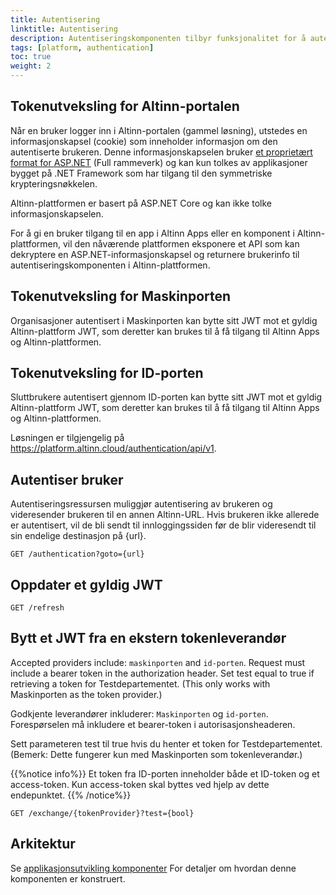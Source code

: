 ```yaml
---
title: Autentisering
linktitle: Autentisering
description: Autentiseringskomponenten tilbyr funksjonalitet for å autentisere brukere og systemer som får tilgang til Altinn Apps og Altinn-plattformen.
tags: [platform, authentication]
toc: true
weight: 2
---
```


## Tokenutveksling for Altinn-portalen

Når en bruker logger inn i Altinn-portalen (gammel løsning), utstedes en informasjonskapsel (cookie) som inneholder informasjon om den autentiserte brukeren. Denne informasjonskapselen bruker [et proprietært format for ASP.NET](https://support.microsoft.com/en-us/help/301240/how-to-implement-forms-based-authentication-in-your-asp-net-applicatio) (Full rammeverk)
og kan kun tolkes av applikasjoner bygget på .NET Framework som har tilgang til den symmetriske krypteringsnøkkelen.

Altinn-plattformen er basert på ASP.NET Core og kan ikke tolke informasjonskapselen.

For å gi en bruker tilgang til en app i Altinn Apps eller en komponent i Altinn-plattformen, vil den nåværende plattformen eksponere et API som kan dekryptere en ASP.NET-informasjonskapsel og returnere brukerinfo til autentiseringskomponenten i Altinn-plattformen.

## Tokenutveksling for Maskinporten

Organisasjoner autentisert i Maskinporten kan bytte sitt JWT mot et gyldig Altinn-plattform JWT, som deretter kan brukes til å få tilgang til Altinn Apps og Altinn-plattformen.

## Tokenutveksling for ID-porten

Sluttbrukere autentisert gjennom ID-porten kan bytte sitt JWT mot et gyldig Altinn-plattform JWT, som deretter kan brukes til å få tilgang til Altinn Apps og Altinn-plattformen.

Løsningen er tilgjengelig på https://platform.altinn.cloud/authentication/api/v1.

## Autentiser bruker

Autentiseringsressursen muliggjør autentisering av brukeren og videresender brukeren til en annen Altinn-URL. Hvis brukeren ikke allerede er autentisert, vil de bli sendt til innloggingssiden før de blir videresendt til sin endelige destinasjon på {url}.

```http
GET /authentication?goto={url}
```

## Oppdater et gyldig JWT

```http
GET /refresh
```

## Bytt et JWT fra en ekstern tokenleverandør

Accepted providers include: `maskinporten` and `id-porten`.
Request must include a bearer token in the authorization header.
Set test equal to true if retrieving a token for Testdepartementet.
(This only works with Maskinporten as the token provider.)

Godkjente leverandører inkluderer: `Maskinporten` og `id-porten`.
Forespørselen må inkludere et bearer-token i autorisasjonsheaderen.

Sett parameteren test til true hvis du henter et token for Testdepartementet.
(Bemerk: Dette fungerer kun med Maskinporten som tokenleverandør.)

{{%notice info%}}
Et token fra ID-porten inneholder både et ID-token og et access-token. Kun access-token skal byttes ved hjelp av dette endepunktet.
{{% /notice%}}

```http
GET /exchange/{tokenProvider}?test={bool}
```

## Arkitektur

Se [applikasjonsutvikling komponenter](../../reference/architecture/)
For detaljer om hvordan denne komponenten er konstruert.
